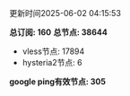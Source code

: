 更新时间2025-06-02 04:15:53

**总订阅: 160**
**总节点: 38644**
- vless节点: 17894
- hysteria2节点: 6

**google ping有效节点: 305**
